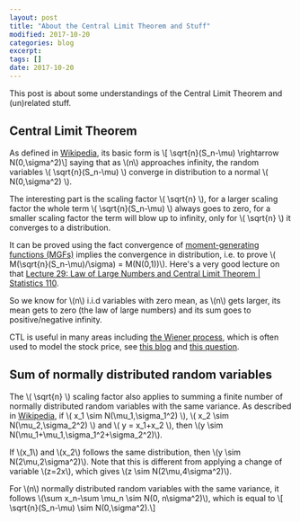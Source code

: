 ```yaml
---
layout: post
title: "About the Central Limit Theorem and Stuff"
modified: 2017-10-20
categories: blog
excerpt:
tags: []
date: 2017-10-20
---
```


This post is about some understandings of the Central Limit Theorem and (un)related stuff. 

## Central Limit Theorem
As defined in [Wikipedia](https://en.wikipedia.org/wiki/Central_limit_theorem), its basic form is
\\[ \sqrt{n}(S_n-\mu) \rightarrow N(0,\sigma^2)\\]
saying that as \\(n\\) approaches infinity, the random variables \\( \sqrt{n}(S_n-\mu) \\) converge in distribution to a normal \\( N(0,\sigma^2) \\).

The interesting part is the scaling factor \\( \sqrt{n} \\),
for a larger scaling factor the whole term \\( \sqrt{n}(S_n-\mu) \\) always goes to zero,
for a smaller scaling factor the term will blow up to infinity, only for \\( \sqrt{n} \\) it converges to a distribution.

It can be proved using the fact convergence of [moment-generating functions (MGFs)](https://en.wikipedia.org/wiki/Moment-generating_function) implies the convergence in distribution,
i.e. to prove \\( M(\sqrt{n}(S_n-\mu)/\sigma) = M(N(0,1))\\). 
Here's a very good lecture on that [Lecture 29: Law of Large Numbers and Central Limit Theorem | Statistics 110](https://youtu.be/OprNqnHsVIA).

So we know for \\(n\\) i.i.d variables with zero mean, as \\(n\\) gets larger, its mean gets to zero (the law of large numbers) and its sum goes to positive/negative infinity.

CTL is useful in many areas including [the Wiener process](https://en.wikipedia.org/wiki/Wiener_process#Wiener_process_as_a_limit_of_random_walk),
which is often used to model the stock price, see [this blog](http://epchan.blogspot.jp/2016/04/mean-reversion-momentum-and-volatility.html) and [this question](https://stats.stackexchange.com/q/308545/95569).

## Sum of normally distributed random variables
The \\( \sqrt{n} \\) scaling factor also applies to summing a finite number of normally distributed random variables with the same variance.
As described in [Wikipedia](https://en.wikipedia.org/wiki/Sum_of_normally_distributed_random_variables),
if \\( x_1 \sim N(\mu_1,\sigma_1^2) \\), \\( x_2 \sim N(\mu_2,\sigma_2^2) \\) and \\( y = x_1+x_2 \\),
then \\(y \sim N(\mu_1+\mu_1,\sigma_1^2+\sigma_2^2)\\).

If \\(x_1\\) and \\(x_2\\) follows the same distribution, then \\(y \sim N(2\mu,2\sigma^2)\\).
Note that this is different from applying a change of variable \\(z=2x\\), which gives \\(z \sim N(2\mu,4\sigma^2)\\).

For \\(n\\) normally distributed random variables with the same variance, it follows
\\(\sum x_n-\sum \mu_n \sim N(0, n\sigma^2)\\), which is equal to 
\\[ \sqrt{n}(S_n-\mu) \sim N(0,\sigma^2).\\]
